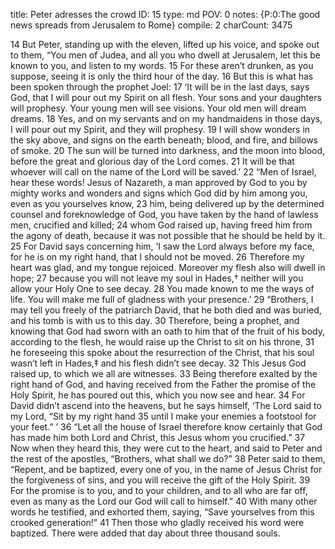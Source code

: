title:          Peter adresses the crowd
ID:             15
type:           md
POV:            0
notes:          {P:0:The good news spreads from Jerusalem to Rome}
compile:        2
charCount:      3475


14 But Peter, standing up with the eleven, lifted up his voice, and spoke out to them, “You men of Judea, and all you who dwell at Jerusalem, let this be known to you, and listen to my words. 15 For these aren’t drunken, as you suppose, seeing it is only the third hour of the day. 16 But this is what has been spoken through the prophet Joel:
17 ‘It will be in the last days, says God,
that I will pour out my Spirit on all flesh.
Your sons and your daughters will prophesy.
Your young men will see visions.
Your old men will dream dreams.
18 Yes, and on my servants and on my handmaidens in those days,
I will pour out my Spirit, and they will prophesy.
19 I will show wonders in the sky above,
and signs on the earth beneath;
blood, and fire, and billows of smoke.
20 The sun will be turned into darkness,
and the moon into blood,
before the great and glorious day of the Lord comes.
21 It will be that whoever will call on the name of the Lord will be saved.’
22 “Men of Israel, hear these words! Jesus of Nazareth, a man approved by God to you by mighty works and wonders and signs which God did by him among you, even as you yourselves know, 23 him, being delivered up by the determined counsel and foreknowledge of God, you have taken by the hand of lawless men, crucified and killed; 24 whom God raised up, having freed him from the agony of death, because it was not possible that he should be held by it. 25 For David says concerning him,
‘I saw the Lord always before my face,
for he is on my right hand, that I should not be moved.
26 Therefore my heart was glad, and my tongue rejoiced.
Moreover my flesh also will dwell in hope;
27 because you will not leave my soul in Hades,†
neither will you allow your Holy One to see decay.
28 You made known to me the ways of life.
You will make me full of gladness with your presence.’
29 “Brothers, I may tell you freely of the patriarch David, that he both died and was buried, and his tomb is with us to this day. 30 Therefore, being a prophet, and knowing that God had sworn with an oath to him that of the fruit of his body, according to the flesh, he would raise up the Christ to sit on his throne, 31 he foreseeing this spoke about the resurrection of the Christ, that his soul wasn’t left in Hades,‡ and his flesh didn’t see decay. 32 This Jesus God raised up, to which we all are witnesses. 33 Being therefore exalted by the right hand of God, and having received from the Father the promise of the Holy Spirit, he has poured out this, which you now see and hear. 34 For David didn’t ascend into the heavens, but he says himself,
‘The Lord said to my Lord, “Sit by my right hand
35 until I make your enemies a footstool for your feet.” ’
36 “Let all the house of Israel therefore know certainly that God has made him both Lord and Christ, this Jesus whom you crucified.”
37 Now when they heard this, they were cut to the heart, and said to Peter and the rest of the apostles, “Brothers, what shall we do?”
38 Peter said to them, “Repent, and be baptized, every one of you, in the name of Jesus Christ for the forgiveness of sins, and you will receive the gift of the Holy Spirit. 39 For the promise is to you, and to your children, and to all who are far off, even as many as the Lord our God will call to himself.” 40 With many other words he testified, and exhorted them, saying, “Save yourselves from this crooked generation!”
41 Then those who gladly received his word were baptized. There were added that day about three thousand souls. 